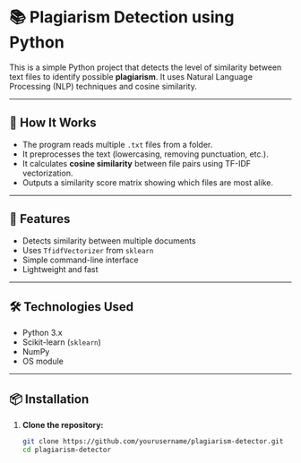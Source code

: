 # 📚 Plagiarism Detection using Python

This is a simple Python project that detects the level of similarity between text files to identify possible **plagiarism**. It uses Natural Language Processing (NLP) techniques and cosine similarity.

---

## 🧠 How It Works

- The program reads multiple `.txt` files from a folder.
- It preprocesses the text (lowercasing, removing punctuation, etc.).
- It calculates **cosine similarity** between file pairs using TF-IDF vectorization.
- Outputs a similarity score matrix showing which files are most alike.

---

## 🚀 Features

- Detects similarity between multiple documents
- Uses `TfidfVectorizer` from `sklearn`
- Simple command-line interface
- Lightweight and fast

---

## 🛠️ Technologies Used

- Python 3.x
- Scikit-learn (`sklearn`)
- NumPy
- OS module

---

## 📦 Installation

1. **Clone the repository:**
   ```bash
   git clone https://github.com/yourusername/plagiarism-detector.git
   cd plagiarism-detector
